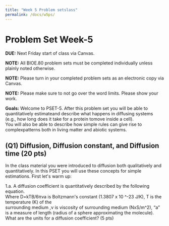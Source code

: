 ```yaml
---
title: "Week 5 Problem setslass"
permalink: /docs/w5ps/
---
```


# Problem Set Week-5

**DUE:** Next Friday start of class via Canvas.

**NOTE:** All BIOE.80 problem sets must be completed individually unless plainly noted otherwise.

**NOTE:** Please turn in your completed problem sets as an electronic copy via Canvas.

**NOTE:** Please make sure to not go over the word limits. Please show your work. 


**Goals:** Welcome to PSET-5. 
After this problem set you will be able to quantitatively estimateand describe what happens in diffusing systems 
(e.g., how long does it take for a protein tomove inside a cell).  
You will also be able to describe how simple rules can give rise to complexpatterns both in living matter 
and abiotic systems.

## (Q1) Diffusion, Diffusion constant, and Diffusion time (20 pts)

 In the class material you were introduced to diffusion both qualitatively and quantitatively.
 In this PSET you will use these concepts for simple estimations. First let's warm up:
 
 1.a. A diffusion coefficient is quantitatively described by the following equation.   
 Where D=kTB/6πνa is Boltzmann's constant (1.3807 x 10 ^-23 J/K), T is the temperature (K) of the   
 surrounding medium ,ν is viscosity of surrounding medium (NxS/m^2), “a” is a measure of length 
 (radius of a sphere approximating the molecule).  What are the units for a diffusion coefficient? (5 pts)
